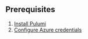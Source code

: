 ## Prerequisites

1.  [Install Pulumi](../install.html)
1.  [Configure Azure credentials](./setup.html)